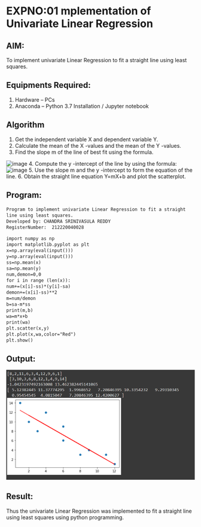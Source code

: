 # EXPNO:01 mplementation of Univariate Linear Regression
## AIM:
To implement univariate Linear Regression to fit a straight line using least squares.

## Equipments Required:
1. Hardware – PCs
2. Anaconda – Python 3.7 Installation / Jupyter notebook

## Algorithm
1. Get the independent variable X and dependent variable Y.
2. Calculate the mean of the X -values and the mean of the Y -values.
3. Find the slope m of the line of best fit using the formula. 
<img width="231" alt="image" src="https://user-images.githubusercontent.com/93026020/192078527-b3b5ee3e-992f-46c4-865b-3b7ce4ac54ad.png">
4. Compute the y -intercept of the line by using the formula:
<img width="148" alt="image" src="https://user-images.githubusercontent.com/93026020/192078545-79d70b90-7e9d-4b85-9f8b-9d7548a4c5a4.png">
5. Use the slope m and the y -intercept to form the equation of the line.
6. Obtain the straight line equation Y=mX+b and plot the scatterplot.

## Program:
```
Program to implement univariate Linear Regression to fit a straight line using least squares.
Developed by: CHANDRA SRINIVASULA REDDY
RegisterNumber:  212220040028
```
```
import numpy as np 
import matplotlib.pyplot as plt
x=np.array(eval(input()))
y=np.array(eval(input()))
ss=np.mean(x)
sa=np.mean(y)
num,demon=0,0
for i in range (len(x)):
num+=(x[i]-ss)*(y[i]-sa)
demon+=(x[i]-ss)**2
m=num/demon
b=sa-m*ss
print(m,b)
wa=m*x+b
print(wa)
plt.scatter(x,y)
plt.plot(x,wa,color="Red")
plt.show()
```
## Output:
![best fit line](project1.png)


## Result:
Thus the univariate Linear Regression was implemented to fit a straight line using least squares using python programming.
